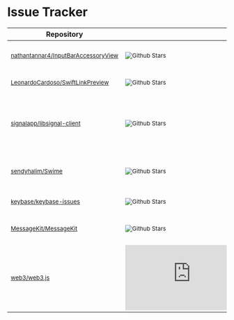 # Issue Tracker




  Repository  |      &nbsp;&nbsp;&nbsp;&nbsp;&nbsp;&nbsp;&nbsp;         |       Contribution      |   Description |
------------- | --------------| ------------------------ |  ------------------ |
| <sub>[nathantannar4/InputBarAccessoryView](https://github.com/nathantannar4/InputBarAccessoryView)</sub> | <sub> ![Github Stars](https://img.shields.io/github/stars/nathantannar4/InputBarAccessoryView)</sub>| <sub>Report Bug: [Issue #205](https://github.com/nathantannar4/InputBarAccessoryView/issues/205) <br/> Fix: [PR #206](https://github.com/nathantannar4/InputBarAccessoryView/pull/206) </sub>| <sub>Autocomplete text dark mode support fix</sub>|<!------------------------------------------------------------------------------------------->
|<sub>[LeonardoCardoso/SwiftLinkPreview](https://github.com/LeonardoCardoso/SwiftLinkPreview)</sub> | <sub> ![Github Stars](https://img.shields.io/github/stars/LeonardoCardoso/SwiftLinkPreview) </sub> | <sub> Report Bug: [Issue #144](https://github.com/LeonardoCardoso/SwiftLinkPreview/issues/144) <br/> Fix: [PR #145](https://github.com/LeonardoCardoso/SwiftLinkPreview/pull/145) </sub> |  <sub> Fix parsing opengraph image tag </sub>|<!------------------------------------------------------------------------------------------->
|<sub>[signalapp/libsignal-client](https://github.com/signalapp/libsignal-client)</sub> | <sub> ![Github Stars](https://img.shields.io/github/stars/signalapp/libsignal-client) </sub> | <sub>Report Bug: [Issue #361](https://github.com/signalapp/libsignal-client/issues/361)</sub> |  <sub> Report Xargo build error message tweak to support tier 3 target aarch64-apple-ios </sub>|<!------------------------------------------------------------------------------------------->
|<sub>[sendyhalim/Swime](https://github.com/sendyhalim/Swime/)</sub> | <sub> ![Github Stars](https://img.shields.io/github/stars/sendyhalim/Swime) </sub> | <sub> Bug: [Issue #4](https://github.com/sendyhalim/Swime/issues/4) <br/> Fix: [PR #23](https://github.com/sendyhalim/Swime/pull/23)</sub> |  <sub> Add support for heic extension. iOS 11's new image format </sub>|<!------------------------------------------------------------------------------------------->
|<sub>[keybase/keybase-issues </sub>](https://github.com/keybase/keybase-issues/)</sub> | <sub> ![Github Stars](https://img.shields.io/github/stars/keybase/keybase-issues) </sub> | <sub> Report Bug: [Issue #4025](https://github.com/keybase/keybase-issues/issues/4025) </sub> |  <sub>Report pgp key import error </sub>|<!------------------------------------------------------------------------------------------->
|<sub>[MessageKit/MessageKit](https://github.com/MessageKit/MessageKit)</sub> | <sub> ![Github Stars](https://img.shields.io/github/stars/MessageKit/MessageKit) </sub> |<sub>Bug: [Issue #1635](https://github.com/MessageKit/MessageKit/issues/1635) <br/> Fix: [PR #1649](https://github.com/MessageKit/MessageKit/pull/1649)</sub> |  <sub> Memory leak fix by removing retain cycle </sub>|<!------------------------------------------------------------------------------------------->
| <sub>[web3/web3.js](https://github.com/web3/web3.js)</sub> | <sub> ![Github Stars](https://img.shields.io/github/stars/web3/web3.js) </sub> | <sub>  Report Bug: [Issue #1986](https://github.com/web3/web3.js/issues/1986)  </sub> |  <sub>Report some broken features due to version update </sub>|<!------------------------------------------------------------------------------------------->
